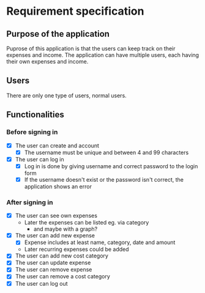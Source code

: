 # Requirement specification
## Purpose of the application
Puprose of this application is that the users can keep track on their expenses and income. The application can have multiple users, each having their own expenses and income.  

## Users
There are only one type of users, normal users.

## Functionalities
### Before signing in
- [x] The user can create and account 
  - [x] The username must be unique and between 4 and 99 characters
- [x] The user can log in 
  - [x] Log in is done by giving username and correct password to the login form 
  - [x] If the username doesn't exist or the password isn't correct, the application shows an error
### After signing in
- [x] The user can see own expenses 
  - Later the expenses can be listed eg. via category 
    - and maybe with a graph?
- [x] The user can add new expense 
  - [x] Expense includes at least name, category, date and amount 
  - Later recurring expenses could be added
- [x] The user can add new cost category 
- [x] The user can update expense 
- [x] The user can remove expense 
- [x] The user can remove a cost category 
- [x] The user can log out 
